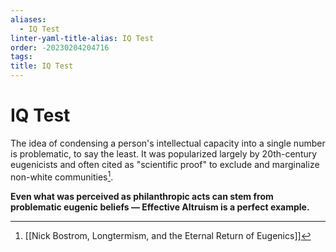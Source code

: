 ```yaml
---
aliases:
  - IQ Test
linter-yaml-title-alias: IQ Test
order: -20230204204716
tags:
title: IQ Test
---
```


# IQ Test

The idea of condensing a person's intellectual capacity into a single number is problematic, to say the least. It was popularized largely by 20th-century eugenicists and often cited as "scientific proof" to exclude and marginalize non-white communities[^1].

**Even what was perceived as philanthropic acts can stem from problematic eugenic beliefs — Effective Altruism is a perfect example.**

[^1]: [[Nick Bostrom, Longtermism, and the Eternal Return of Eugenics]]
